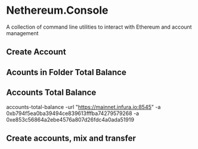 # Nethereum.Console

A collection of command line utilities to interact with Ethereum and account management

## Create Account

## Acounts in Folder Total Balance

## Accounts Total Balance
accounts-total-balance -url "https://mainnet.infura.io:8545" -a 0xb794f5ea0ba39494ce839613fffba74279579268 -a 0xe853c56864a2ebe4576a807d26fdc4a0ada51919

## Create accounts, mix and transfer